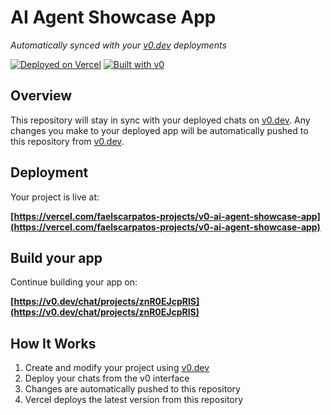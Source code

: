 # AI Agent Showcase App

*Automatically synced with your [v0.dev](https://v0.dev) deployments*

[![Deployed on Vercel](https://img.shields.io/badge/Deployed%20on-Vercel-black?style=for-the-badge&logo=vercel)](https://vercel.com/faelscarpatos-projects/v0-ai-agent-showcase-app)
[![Built with v0](https://img.shields.io/badge/Built%20with-v0.dev-black?style=for-the-badge)](https://v0.dev/chat/projects/znR0EJcpRlS)

## Overview

This repository will stay in sync with your deployed chats on [v0.dev](https://v0.dev).
Any changes you make to your deployed app will be automatically pushed to this repository from [v0.dev](https://v0.dev).

## Deployment

Your project is live at:

**[https://vercel.com/faelscarpatos-projects/v0-ai-agent-showcase-app](https://vercel.com/faelscarpatos-projects/v0-ai-agent-showcase-app)**

## Build your app

Continue building your app on:

**[https://v0.dev/chat/projects/znR0EJcpRlS](https://v0.dev/chat/projects/znR0EJcpRlS)**

## How It Works

1. Create and modify your project using [v0.dev](https://v0.dev)
2. Deploy your chats from the v0 interface
3. Changes are automatically pushed to this repository
4. Vercel deploys the latest version from this repository
